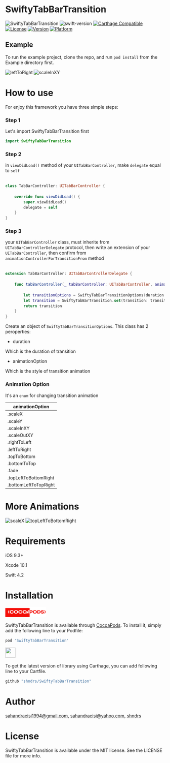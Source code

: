 # SwiftyTabBarTransition
![SwiftyTabBarTransition](https://user-images.githubusercontent.com/34839080/58377912-699dfd00-7f9f-11e9-9763-1b684947e8d6.png)
![swift-version](https://img.shields.io/badge/Swift-4.2-blueviolet.svg)
[![Carthage Compatible](https://img.shields.io/badge/Carthage-compatible-4BC51D.svg?style=flat)](https://github.com/Carthage/Carthage)
[![License](https://img.shields.io/cocoapods/l/SwiftyTabBarTransition.svg?colorB=green)](https://cocoapods.org/pods/SwiftyTabBarTransition)
[![Version](https://img.shields.io/cocoapods/v/SwiftyTabBarTransition.svg?style=flat)](https://cocoapods.org/pods/SwiftyTabBarTransition)
[![Platform](https://img.shields.io/cocoapods/p/SwiftyTabBarTransition.svg?style=flat)](https://cocoapods.org/pods/SwiftyTabBarTransition)



## Example

To run the example project, clone the repo, and run `pod install` from the Example directory first.


![leftToRight](https://user-images.githubusercontent.com/34839080/58367838-3143e380-7ef9-11e9-8661-08a35560285e.gif)
![scaleInXY](https://user-images.githubusercontent.com/34839080/58367836-30ab4d00-7ef9-11e9-9609-cc1bc0ce1053.gif)

How to use
=======

For enjoy this framework you have three simple steps:

### Step 1

<p>Let's import SwiftyTabBarTransition first</p>

```Swift
import SwiftyTabBarTransition

```

### Step 2

in `viewDidLoad()` method of your `UITabBarController`, make `delegate` equal to `self`

```Swift

class TabBarController: UITabBarController {

    override func viewDidLoad() {
        super.viewDidLoad()
        delegate = self
    }
}
```

### Step 3

your `UITabBarController` class, must inherite from `UITabBarControllerDelegate` protocol, then write an extension of your `UITabBarController`, then confirm from `animationControllerForTransitionFrom` method

```Swift

extension TabBarController: UITabBarControllerDelegate {
    
    func tabBarController(_ tabBarController: UITabBarController, animationControllerForTransitionFrom fromVC: UIViewController, to toVC: UIViewController) -> UIViewControllerAnimatedTransitioning? {
        
        let transitionOptions = SwiftyTabBarTransitionOptions(duration: 0.3, animationOption: .bottomToTop)
        let transition = SwiftyTabBarTransition.set(transition: transitionOptions)
        return transition
    }
}

```
Create an object of `SwiftyTabBarTransitionOptions`. This class has 2 peroperties:

*    duration
<p>Which is the duration of transition
    
*    animationOption
<p>Which is the style of transition animation</p>

### Animation Option
It's an `enum` for changing transition animation

| animationOption  | 
| ------------- |     
| .scaleX   |
| .scaleY  |
| .scaleInXY  |
| .scaleOutXY  |
| .rightToLeft  |
| .leftToRight  |
| .topToBottom  |
| .bottomToTop  |
| .fade  |
| .topLeftToBottomRight  |
| .bottomLeftToTopRight  |


More Animations
=======

![scaleX](https://user-images.githubusercontent.com/34839080/58367837-3143e380-7ef9-11e9-9493-e7e1a205de47.gif)
![topLeftToBottomRight](https://user-images.githubusercontent.com/34839080/58367861-bf1fce80-7ef9-11e9-8d49-93c9f36ee1de.gif)

Requirements
=======

<p>iOS 9.3+</p>
<p>Xcode 10.1</p>  
<p>Swift 4.2</p>

Installation
=======


 <img src="https://raw.githubusercontent.com/CocoaPods/shared_resources/master/img/CocoaPods-Logo-Highlight.png" width="128px" height="32px" />

SwiftyTabBarTransition is available through [CocoaPods](https://cocoapods.org/pods/SwiftyTabBarTransition). To install
it, simply add the following line to your Podfile:

```ruby
pod 'SwiftyTabBarTransition'
```
<img src="https://raw.githubusercontent.com/Carthage/Carthage/master/Logo/PNG/colored.png" width="32px" height="32px" />


To get the latest version of library using Carthage, you can add following line to your Cartfile.

```bash
github "shndrs/SwiftyTabBarTransition"
```


Author
=======
sahandraeisi1994@gmail.com, sahandraeisi@yahoo.com, [shndrs](https://linkedin.com/in/shndrs)

License
=======

SwiftyTabBarTransition is available under the MIT license. See the LICENSE file for more info.
